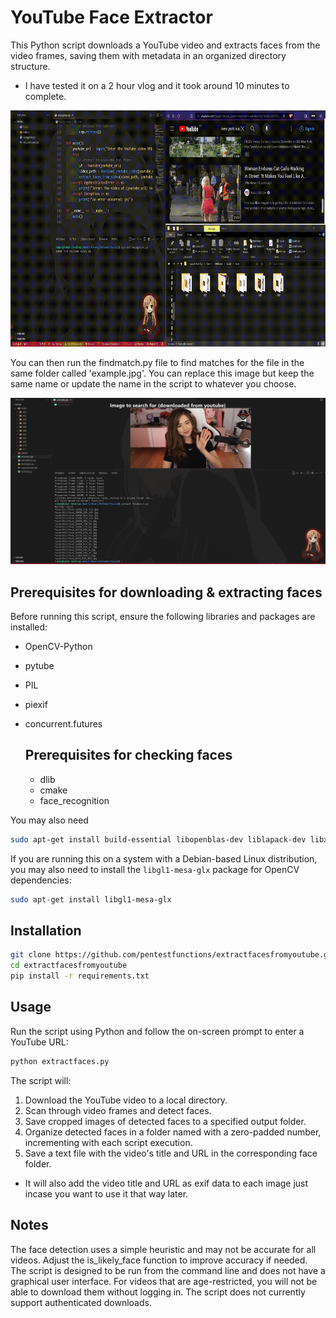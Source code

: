 # YouTube Face Extractor

This Python script downloads a YouTube video and extracts faces from the video frames, saving them with metadata in an organized directory structure.
- I have tested it on a 2 hour vlog and it took around 10 minutes to complete. 

![Example](sampleidea.gif)


You can then run the findmatch.py file to find matches for the file in the same folder called 'example.jpg'. You can replace this image but keep the same name or update the name in the script to whatever you choose.

![Example](facefinder.gif)

## Prerequisites for downloading & extracting faces

Before running this script, ensure the following libraries and packages are installed:

- OpenCV-Python
- pytube
- PIL
- piexif
- concurrent.futures

  ## Prerequisites for checking faces

  - dlib
  - cmake
  - face_recognition

You may also need 
```bash
sudo apt-get install build-essential libopenblas-dev liblapack-dev libx11-dev
```

If you are running this on a system with a Debian-based Linux distribution, you may also need to install the `libgl1-mesa-glx` package for OpenCV dependencies:

```bash
sudo apt-get install libgl1-mesa-glx
```

## Installation
```bash
git clone https://github.com/pentestfunctions/extractfacesfromyoutube.git
cd extractfacesfromyoutube
pip install -r requirements.txt
```

## Usage
Run the script using Python and follow the on-screen prompt to enter a YouTube URL:
```bash
python extractfaces.py
```

The script will:

1. Download the YouTube video to a local directory.
2. Scan through video frames and detect faces.
3. Save cropped images of detected faces to a specified output folder.
4. Organize detected faces in a folder named with a zero-padded number, incrementing with each script execution.
5. Save a text file with the video's title and URL in the corresponding face folder.
- It will also add the video title and URL as exif data to each image just incase you want to use it that way later.

## Notes
The face detection uses a simple heuristic and may not be accurate for all videos. Adjust the is_likely_face function to improve accuracy if needed.
The script is designed to be run from the command line and does not have a graphical user interface.
For videos that are age-restricted, you will not be able to download them without logging in. The script does not currently support authenticated downloads.
